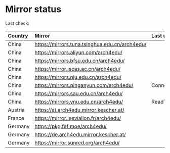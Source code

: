 <script src="./time.js"></script>
# Mirror status
Last check: <script type="text/javascript">localize(1678930755.942432);</script>

|Country|Mirror|Last update|
|:------|:-----|:----------|
|China|https://mirrors.tuna.tsinghua.edu.cn/arch4edu/|<script type="text/javascript">localize(1678905220);</script>|
|China|https://mirrors.aliyun.com/arch4edu/|<script type="text/javascript">localize(1678862202);</script>|
|China|https://mirrors.bfsu.edu.cn/arch4edu/|<script type="text/javascript">localize(1678905220);</script>|
|China|https://mirror.iscas.ac.cn/arch4edu/|<script type="text/javascript">localize(1678905220);</script>|
|China|https://mirrors.nju.edu.cn/arch4edu/|<script type="text/javascript">localize(1678862202);</script>|
|China|https://mirrors.pinganyun.com/arch4edu/|ConnectionError|
|China|https://mirrors.sau.edu.cn/arch4edu/|<script type="text/javascript">localize(1673850842);</script>|
|China|https://mirrors.ynu.edu.cn/arch4edu/|ReadTimeout|
|Austria|https://at.arch4edu.mirror.kescher.at/|<script type="text/javascript">localize(1678905220);</script>|
|France|https://mirror.lesviallon.fr/arch4edu/|<script type="text/javascript">localize(1678862202);</script>|
|Germany|https://pkg.fef.moe/arch4edu/|<script type="text/javascript">localize(1678905220);</script>|
|Germany|https://de.arch4edu.mirror.kescher.at/|<script type="text/javascript">localize(1678905220);</script>|
|Germany|https://mirror.sunred.org/arch4edu/|<script type="text/javascript">localize(1678905220);</script>|

<script src="./tablefilter/tablefilter.js"></script>
<script src="./table.js"></script>